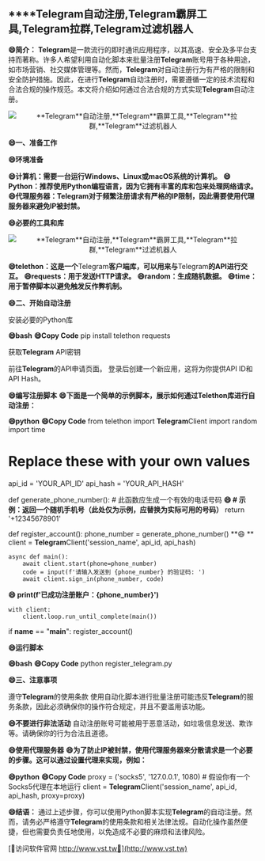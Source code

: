 ## ****Telegram**自动注册,**Telegram**霸屏工具,**Telegram**拉群,**Telegram**过滤机器人**

**😄简介：**
**Telegram**是一款流行的即时通讯应用程序，以其高速、安全及多平台支持而著称。许多人希望利用自动化脚本来批量注册**Telegram**账号用于各种用途，如市场营销、社交媒体管理等。然而，**Telegram**对自动注册行为有严格的限制和安全防护措施。因此，在进行**Telegram**自动注册时，需要遵循一定的技术流程和合法合规的操作规范。本文将介绍如何通过合法合规的方式实现**Telegram**自动注册。

 <center><img src="https://vst.tw/MP4/tuiguang/png/7.png" alt="**Telegram**自动注册,**Telegram**霸屏工具,**Telegram**拉群,**Telegram**过滤机器人"></center>

**😄一、准备工作**

**😄环境准备**

**😄计算机：需要一台运行Windows、Linux或macOS系统的计算机。**
**😄Python：推荐使用Python编程语言，因为它拥有丰富的库和包来处理网络请求。**
**😄代理服务器：**Telegram**对于频繁注册请求有严格的IP限制，因此需要使用代理服务器来避免IP被封禁。**

**😄必要的工具和库**

 <center><img src="https://vst.tw/MP4/tuiguang/png/4.png" alt="**Telegram**自动注册,**Telegram**霸屏工具,**Telegram**拉群,**Telegram**过滤机器人"></center>

**😄telethon：这是一个**Telegram**客户端库，可以用来与**Telegram**的API进行交互。**
**😄requests：用于发送HTTP请求。**
**😄random：生成随机数据。**
**😄time：用于暂停脚本以避免触发反作弊机制。**

**😄二、开始自动注册**

安装必要的Python库

**😄bash**
**😄Copy Code**
pip install telethon requests


获取**Telegram** API密钥

前往**Telegram**的API申请页面。
登录后创建一个新应用，这将为你提供API ID和API Hash。

**😄编写注册脚本**
**😄下面是一个简单的示例脚本，展示如何通过Telethon库进行自动注册：**

**😄python**
**😄Copy Code**
from telethon import **Telegram**Client
import random
import time

# Replace these with your own values
api_id = 'YOUR_API_ID'
api_hash = 'YOUR_API_HASH'

def generate_phone_number():
    # 此函数应生成一个有效的电话号码
**😄    # 示例：返回一个随机手机号（此处仅为示例，应替换为实际可用的号码）**
    return '+12345678901'

def register_account():
    phone_number = generate_phone_number()
**😄    **
    client = **Telegram**Client('session_name', api_id, api_hash)

    async def main():
        await client.start(phone=phone_number)
        code = input(f'请输入发送到 {phone_number} 的验证码: ')
        await client.sign_in(phone_number, code)

**😄        print(f'已成功注册账户：{phone_number}')**

    with client:
        client.loop.run_until_complete(main())

if __name__ == "__main__":
    register_account()


**😄运行脚本**

**😄bash**
**😄Copy Code**
python register_telegram.py


**😄三、注意事项**

遵守**Telegram**的使用条款
使用自动化脚本进行批量注册可能违反**Telegram**的服务条款，因此必须确保你的操作符合规定，并且不要滥用该功能。

**😄不要进行非法活动**
自动注册账号可能被用于恶意活动，如垃圾信息发送、欺诈等。请确保你的行为合法且道德。

**😄使用代理服务器**
**😄为了防止IP被封禁，使用代理服务器来分散请求是一个必要的步骤。这可以通过设置代理来实现，例如：**

**😄python**
**😄Copy Code**
proxy = ('socks5', '127.0.0.1', 1080)  # 假设你有一个Socks5代理在本地运行
client = **Telegram**Client('session_name', api_id, api_hash, proxy=proxy)


**😄结语：**
通过上述步骤，你可以使用Python脚本实现**Telegram**的自动注册。然而，请务必严格遵守**Telegram**的使用条款和相关法律法规。自动化操作虽然便捷，但也需要负责任地使用，以免造成不必要的麻烦和法律风险。


[👻访问软件官网 http://www.vst.tw👻](http://www.vst.tw)
